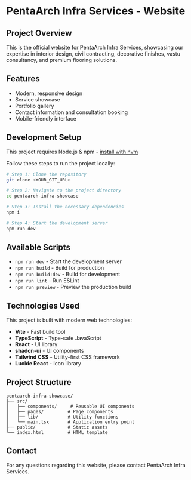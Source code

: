 # PentaArch Infra Services - Website

## Project Overview

This is the official website for PentaArch Infra Services, showcasing our expertise in interior design, civil contracting, decorative finishes, vastu consultancy, and premium flooring solutions.

## Features

- Modern, responsive design
- Service showcase
- Portfolio gallery
- Contact information and consultation booking
- Mobile-friendly interface

## Development Setup

This project requires Node.js & npm - [install with nvm](https://github.com/nvm-sh/nvm#installing-and-updating)

Follow these steps to run the project locally:

```sh
# Step 1: Clone the repository
git clone <YOUR_GIT_URL>

# Step 2: Navigate to the project directory
cd pentaarch-infra-showcase

# Step 3: Install the necessary dependencies
npm i

# Step 4: Start the development server
npm run dev
```

## Available Scripts

- `npm run dev` - Start the development server
- `npm run build` - Build for production
- `npm run build:dev` - Build for development
- `npm run lint` - Run ESLint
- `npm run preview` - Preview the production build

## Technologies Used

This project is built with modern web technologies:

- **Vite** - Fast build tool
- **TypeScript** - Type-safe JavaScript
- **React** - UI library
- **shadcn-ui** - UI components
- **Tailwind CSS** - Utility-first CSS framework
- **Lucide React** - Icon library

## Project Structure

```
pentaarch-infra-showcase/
├── src/
│   ├── components/     # Reusable UI components
│   ├── pages/         # Page components
│   ├── lib/           # Utility functions
│   └── main.tsx       # Application entry point
├── public/            # Static assets
└── index.html         # HTML template
```

## Contact

For any questions regarding this website, please contact PentaArch Infra Services.
